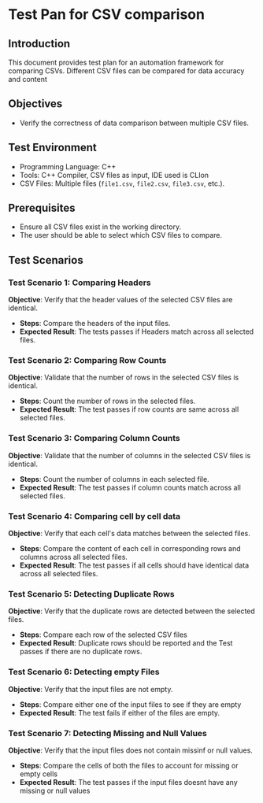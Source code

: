 # Test Pan for CSV comparison

## Introduction
This document provides test plan for an automation framework for comparing CSVs. Different CSV files can be compared for data accuracy and content

## Objectives
- Verify the correctness of data comparison between multiple CSV files.

## Test Environment
- Programming Language: C++
- Tools: C++ Compiler, CSV files as input, IDE used is CLIon
- CSV Files: Multiple files (`file1.csv`, `file2.csv`, `file3.csv`, etc.).

## Prerequisites
- Ensure all CSV files exist in the working directory.
- The user should be able to select which CSV files to compare.

## Test Scenarios

### Test Scenario 1: Comparing Headers
**Objective**: Verify that the header values of the selected CSV files are identical.
- **Steps**: Compare the headers of the input files.
- **Expected Result**: The tests passes if Headers match across all selected files.

### Test Scenario 2: Comparing Row Counts
**Objective**: Validate that the number of rows in the selected CSV files is identical.
- **Steps**: Count the number of rows in the selected files.
- **Expected Result**: The test passes if row counts are same across all selected files.

### Test Scenario 3: Comparing Column Counts
**Objective**: Validate that the number of columns in the selected CSV files is identical.
- **Steps**: Count the number of columns in each selected file.
- **Expected Result**: The test passes if column counts match across all selected files.

### Test Scenario 4: Comparing cell by cell data
**Objective**: Verify that each cell's data matches between the selected files.
- **Steps**: Compare the content of each cell in corresponding rows and columns across all selected files.
- **Expected Result**: The test passes if all cells should have identical data across all selected files.

### Test Scenario 5: Detecting Duplicate Rows
**Objective**: Verify that the duplicate rows are detected between the selected files.
- **Steps**: Compare each row of the selected CSV files
- **Expected Result**: Duplicate rows should be reported and the Test passes if there are no duplicate rows.

### Test Scenario 6: Detecting empty Files
**Objective**: Verify that the input files are not empty.
- **Steps**: Compare either one of the input files  to see if they are empty
- **Expected Result**: The test fails if either of the files are empty.

### Test Scenario 7: Detecting Missing and Null Values
**Objective**: Verify that the input files does not contain missinf or null values.
- **Steps**: Compare the cells of both the files to account for missing or empty cells
- **Expected Result**: The test passes if the input files doesnt have any missing or null values






